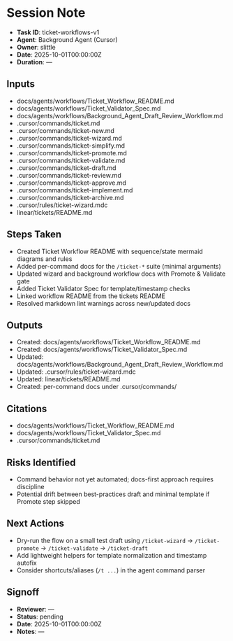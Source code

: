 # Session Note

- **Task ID**: ticket-workflows-v1
- **Agent**: Background Agent (Cursor)
- **Owner**: slittle
- **Date**: 2025-10-01T00:00:00Z
- **Duration**: —

## Inputs

- docs/agents/workflows/Ticket_Workflow_README.md
- docs/agents/workflows/Ticket_Validator_Spec.md
- docs/agents/workflows/Background_Agent_Draft_Review_Workflow.md
- .cursor/commands/ticket.md
- .cursor/commands/ticket-new.md
- .cursor/commands/ticket-wizard.md
- .cursor/commands/ticket-simplify.md
- .cursor/commands/ticket-promote.md
- .cursor/commands/ticket-validate.md
- .cursor/commands/ticket-draft.md
- .cursor/commands/ticket-review.md
- .cursor/commands/ticket-approve.md
- .cursor/commands/ticket-implement.md
- .cursor/commands/ticket-archive.md
- .cursor/rules/ticket-wizard.mdc
- linear/tickets/README.md

## Steps Taken

- Created Ticket Workflow README with sequence/state mermaid diagrams and rules
- Added per-command docs for the `/ticket-*` suite (minimal arguments)
- Updated wizard and background workflow docs with Promote & Validate gate
- Added Ticket Validator Spec for template/timestamp checks
- Linked workflow README from the tickets README
- Resolved markdown lint warnings across new/updated docs

## Outputs

- Created: docs/agents/workflows/Ticket_Workflow_README.md
- Created: docs/agents/workflows/Ticket_Validator_Spec.md
- Updated: docs/agents/workflows/Background_Agent_Draft_Review_Workflow.md
- Updated: .cursor/rules/ticket-wizard.mdc
- Updated: linear/tickets/README.md
- Created: per-command docs under .cursor/commands/

## Citations

- docs/agents/workflows/Ticket_Workflow_README.md
- docs/agents/workflows/Ticket_Validator_Spec.md
- .cursor/commands/ticket.md

## Risks Identified

- Command behavior not yet automated; docs-first approach requires discipline
- Potential drift between best-practices draft and minimal template if Promote step skipped

## Next Actions

- Dry-run the flow on a small test draft using `/ticket-wizard` → `/ticket-promote` → `/ticket-validate` → `/ticket-draft`
- Add lightweight helpers for template normalization and timestamp autofix
- Consider shortcuts/aliases (`/t ...`) in the agent command parser

## Signoff

- **Reviewer**: —
- **Status**: pending
- **Date**: 2025-10-01T00:00:00Z
- **Notes**: —

